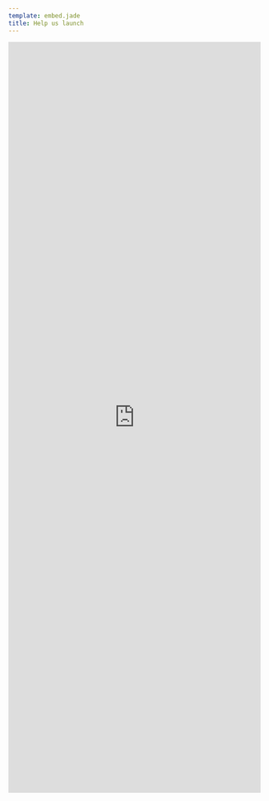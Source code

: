 ```yaml
---
template: embed.jade
title: Help us launch
---
```


<iframe src="https://docs.google.com/forms/d/1UwbLXn-TuqS7-PrtocQW46E5iPBGAicv1O5DPpoUUVg/viewform?embedded=true" width="100%" height="1500" frameborder="0" marginheight="0" marginwidth="0">Loading...</iframe>
